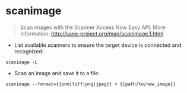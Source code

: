 # scanimage

> Scan images with the Scanner Access Now Easy API.
> More information: <http://sane-project.org/man/scanimage.1.html>

- List available scanners to ensure the target device is connected and recognized:

`scanimage -L`

- Scan an image and save it to a file:

`scanimage --format={{pnm|tiff|png|jpeg}} > {{path/to/new_image}}`
